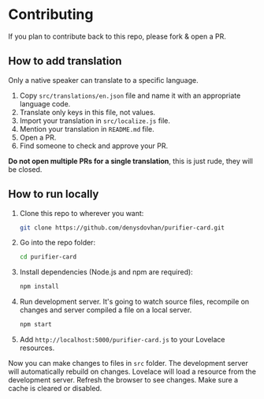 # Contributing

If you plan to contribute back to this repo, please fork & open a PR.

## How to add translation

Only a native speaker can translate to a specific language.

1. Copy `src/translations/en.json` file and name it with an appropriate language code.
2. Translate only keys in this file, not values.
3. Import your translation in `src/localize.js` file.
4. Mention your translation in `README.md` file.
5. Open a PR.
6. Find someone to check and approve your PR.

**Do not open multiple PRs for a single translation**, this is just rude, they will be closed.

## How to run locally

1. Clone this repo to wherever you want:
   ```sh
   git clone https://github.com/denysdovhan/purifier-card.git
   ```
2. Go into the repo folder:
   ```sh
   cd purifier-card
   ```
3. Install dependencies (Node.js and npm are required):
   ```sh
   npm install
   ```
4. Run development server. It's going to watch source files, recompile on changes and server compiled a file on a local server.
   ```sh
   npm start
   ```
5. Add `http://localhost:5000/purifier-card.js` to your Lovelace resources.

Now you can make changes to files in `src` folder. The development server will automatically rebuild on changes. Lovelace will load a resource from the development server. Refresh the browser to see changes. Make sure a cache is cleared or disabled.
